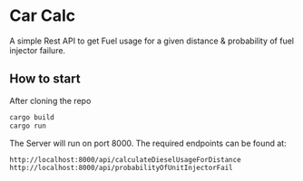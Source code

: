# Car Calc

A simple Rest API to get Fuel usage for a given distance & probability of fuel injector failure.

## How to start

After cloning the repo

```bash
cargo build
cargo run
```

The Server will run on port 8000. The required endpoints can be found at:

```
http://localhost:8000/api/calculateDieselUsageForDistance
http://localhost:8000/api/probabilityOfUnitInjectorFail
```
